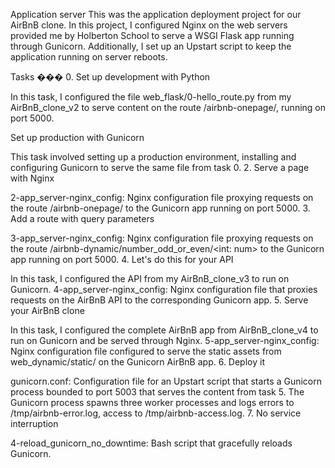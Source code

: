 Application server This was the application deployment project for our AirBnB clone. In this project, I configured Nginx on the web servers provided me by Holberton School to serve a WSGI Flask app running through Gunicorn. Additionally, I set up an Upstart script to keep the application running on server reboots.



Tasks ��� 0. Set up development with Python



In this task, I configured the file web_flask/0-hello_route.py from my AirBnB_clone_v2 to serve content on the route /airbnb-onepage/, running on port 5000.



Set up production with Gunicorn

This task involved setting up a production environment, installing and configuring Gunicorn to serve the same file from task 0. 2. Serve a page with Nginx



2-app_server-nginx_config: Nginx configuration file proxying requests on the route /airbnb-onepage/ to the Gunicorn app running on port 5000. 3. Add a route with query parameters



3-app_server-nginx_config: Nginx configuration file proxying requests on the route /airbnb-dynamic/number_odd_or_even/<int: num> to the Gunicorn app running on port 5000. 4. Let's do this for your API



In this task, I configured the API from my AirBnB_clone_v3 to run on Gunicorn. 4-app_server-nginx_config: Nginx configuration file that proxies requests on the AirBnB API to the corresponding Gunicorn app. 5. Serve your AirBnB clone



In this task, I configured the complete AirBnB app from AirBnB_clone_v4 to run on Gunicorn and be served through Nginx. 5-app_server-nginx_config: Nginx configuration file configured to serve the static assets from web_dynamic/static/ on the Gunicorn AirBnB app. 6. Deploy it



gunicorn.conf: Configuration file for an Upstart script that starts a Gunicorn process bounded to port 5003 that serves the content from task 5. The Gunicorn process spawns three worker processes and logs errors to /tmp/airbnb-error.log, access to /tmp/airbnb-access.log. 7. No service interruption



4-reload_gunicorn_no_downtime: Bash script that gracefully reloads Gunicorn.